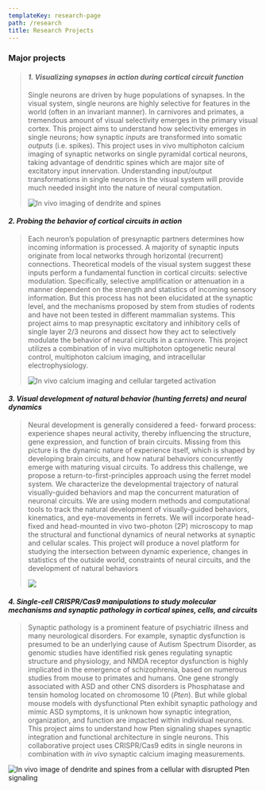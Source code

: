 ```yaml
---
templateKey: research-page
path: /research
title: Research Projects
---
```

<!--StartFragment-->

### Major projects

> #### ***1. Visualizing synapses in action during cortical circuit function***
>
> Single neurons are driven by huge populations of synapses. In the visual system, single neurons are highly selective for features in the world (often in an invariant manner). In carnivores and primates, a tremendous amount of visual selectivity emerges in the primary visual cortex. This project aims to understand how selectivity emerges in single neurons; how synaptic *inputs* are transformed into somatic *outputs* (i.e. spikes). This project uses in vivo multiphoton calcium imaging of synaptic networks on single pyramidal cortical neurons, taking advantage of dendritic spines which are major site of excitatory input innervation. Understanding input/output transformations in single neurons in the visual system will provide much needed insight into the nature of neural computation.
>
> ![In vivo imaging of dendrite and spines](/img/1.gif)

#### ***2. Probing the behavior of cortical circuits in action***

> Each neuron’s population of presynaptic partners determines how incoming information is processed. A majority of synaptic inputs originate from local networks through horizontal (recurrent) connections. Theoretical models of the visual system suggest these inputs perform a fundamental function in cortical circuits: selective modulation. Specifically, selective amplification or attenuation in a manner dependent on the strength and statistics of incoming sensory information. But this process has not been elucidated at the synaptic level, and the mechanisms proposed by stem from studies of rodents and have not been tested in different mammalian systems. This project aims to map presynaptic excitatory and inhibitory cells of single layer 2/3 neurons and dissect how they act to selectively modulate the behavior of neural circuits in a carnivore. This project utilizes a combination of in vivo multiphoton optogenetic neural control, multiphoton calcium imaging, and intracellular electrophysiology.
>
> ![In vivo calcium imaging and cellular targeted activation](/img/2.gif)

#### ***3﻿. Visual development of natural behavior (hunting ferrets) and neural dynamics***

> ﻿Neural development is generally considered a feed- forward process: experience shapes neural activity, thereby influencing the structure, gene expression, and function of brain circuits. Missing from this picture is the dynamic nature of experience itself, which is shaped by developing brain circuits, and how natural behaviors concurrently emerge with maturing visual circuits. To address this challenge, we propose a return-to-first-principles approach using the ferret model system. We characterize the developmental trajectory of natural visually-guided behaviors and map the concurrent maturation of neuronal circuits. We are using modern methods and computational tools to track the natural development of visually-guided behaviors, kinematics, and eye-movements in ferrets. We will incorporate head-fixed and head-mounted in vivo two-photon (2P) microscopy to map the structural and functional dynamics of neural networks at synaptic and cellular scales. This project will produce a novel platform for studying the intersection between dynamic experience, changes in statistics of the outside world, constraints of neural circuits, and the development of natural behaviors
>
> ![](/img/bs__grabstr_july.2023_v7d_reduced.png)

#### ***4. Single-cell CRISPR/Cas9 manipulations to study molecular mechanisms and synaptic pathology in cortical spines, cells, and circuits***

> Synaptic pathology is a prominent feature of psychiatric illness and many neurological disorders. For example, synaptic dysfunction is presumed to be an underlying cause of Autism Spectrum Disorder, as genomic studies have identified risk genes regulating synaptic structure and physiology, and NMDA receptor dysfunction is highly implicated in the emergence of schizophrenia, based on numerous studies from mouse to primates and humans. One gene strongly associated with ASD and other CNS disorders is Phosphatase and tensin homolog located on chromosome 10 (*Pten*). But while global mouse models with dysfunctional Pten exhibit synaptic pathology and mimic ASD symptoms, it is unknown how synaptic integration, organization, and function are impacted within individual neurons. This project aims to understand how Pten signaling shapes synaptic integration and functional architecture in single neurons. This collaborative project uses CRISPR/Cas9 edits in single neurons in combination with *in vivo* synaptic calcium imaging measurements.

![In vivo image of dendrite and spines from a cellular with disrupted Pten signaling](/img/3.png)
